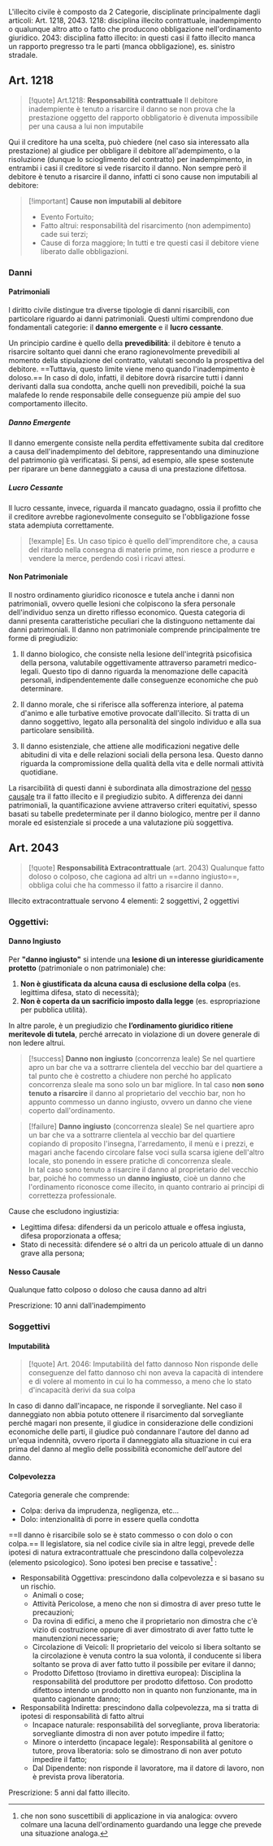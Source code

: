L'illecito civile è composto da 2 Categorie, disciplinate principalmente dagli articoli: Art. 1218, 2043.
1218: disciplina illecito contrattuale, inadempimento o qualunque altro atto o fatto che producono obbligazione nell'ordinamento giuridico.
2043: disciplina fatto illecito: in questi casi il fatto illecito manca un rapporto pregresso tra le parti (manca obbligazione), es. sinistro stradale. 
## Art. 1218
>[!quote] Art.1218: **Responsabilità contrattuale**
>Il debitore inadempiente è tenuto a risarcire il danno se non prova che la prestazione oggetto del rapporto obbligatorio è divenuta impossibile per una causa a lui non imputabile

Qui il creditore ha una scelta, può chiedere  (nel caso sia interessato alla prestazione) al giudice per obbligare il debitore all'adempimento, o la risoluzione (dunque lo scioglimento  del contratto) per inadempimento, in entrambi i casi il creditore si vede risarcito il danno.
Non sempre però il debitore è tenuto a risarcire il danno, infatti ci sono cause non imputabili al debitore:
>[!important] **Cause non imputabili al debitore**
>- Evento Fortuito;
>- Fatto altrui: responsabilità del risarcimento (non adempimento) cade sui terzi;
>- Cause di forza maggiore;
>In tutti e tre questi casi il debitore viene liberato dalle obbligazioni. 

### Danni
#### Patrimoniali
l diritto civile distingue tra diverse tipologie di danni risarcibili, con particolare riguardo ai danni patrimoniali. Questi ultimi comprendono due fondamentali categorie: il **danno emergente** e il **lucro cessante**.

Un principio cardine è quello della **prevedibilità**: il debitore è tenuto a risarcire soltanto quei danni che erano ragionevolmente prevedibili al momento della stipulazione del contratto, valutati secondo la prospettiva del debitore. 
==Tuttavia, questo limite viene meno quando l'inadempimento è doloso.== 
In caso di dolo, infatti, il debitore dovrà risarcire tutti i danni derivanti dalla sua condotta, anche quelli non prevedibili, poiché la sua malafede lo rende responsabile delle conseguenze più ampie del suo comportamento illecito.
##### Danno Emergente
Il danno emergente consiste nella perdita effettivamente subita dal creditore a causa dell'inadempimento del debitore, rappresentando una diminuzione del patrimonio già verificatasi. Si pensi, ad esempio, alle spese sostenute per riparare un bene danneggiato a causa di una prestazione difettosa.
##### Lucro Cessante
Il lucro cessante, invece, riguarda il mancato guadagno, ossia il profitto che il creditore
avrebbe ragionevolmente conseguito se l'obbligazione fosse stata adempiuta 
correttamente.
>[!example] Es.
> Un caso tipico è quello dell'imprenditore che, a causa del ritardo nella consegna di materie prime, non riesce a produrre e vendere la merce, perdendo così i ricavi attesi.
#### Non Patrimoniale
Il nostro ordinamento giuridico riconosce e tutela anche i danni non patrimoniali, ovvero
quelle lesioni che colpiscono la sfera personale dell'individuo senza un diretto riflesso
economico. Questa categoria di danni presenta caratteristiche peculiari che la distinguono nettamente dai danni patrimoniali.
Il danno non patrimoniale comprende principalmente tre forme di pregiudizio:

1. Il danno biologico, che consiste nella lesione dell'integrità psicofisica della persona, valutabile oggettivamente attraverso parametri medico-legali. Questo tipo di danno riguarda la menomazione delle capacità personali, indipendentemente dalle conseguenze economiche che può determinare.
    
2. Il danno morale, che si riferisce alla sofferenza interiore, al patema d'animo e alle turbative emotive provocate dall'illecito. Si tratta di un danno soggettivo, legato alla personalità del singolo individuo e alla sua particolare sensibilità.
    
3. Il danno esistenziale, che attiene alle modificazioni negative delle abitudini di vita e delle relazioni sociali della persona lesa. Questo danno riguarda la compromissione della qualità della vita e delle normali attività quotidiane.

La risarcibilità di questi danni è subordinata alla dimostrazione del <u>nesso causale</u> tra il fatto illecito e il pregiudizio subito. A differenza dei danni patrimoniali, la quantificazione avviene attraverso criteri equitativi, spesso basati su tabelle predeterminate per il danno biologico, mentre per il danno morale ed esistenziale si procede a una valutazione più soggettiva.

## Art. 2043
>[!quote] **Responsabilità Extracontrattuale** (art. 2043)
>Qualunque fatto doloso o colposo, che cagiona ad altri un ==danno ingiusto==, obbliga colui che ha commesso il fatto a risarcire il danno.

Illecito extracontrattuale
servono 4 elementi: 2 soggettivi, 2 oggettivi
### Oggettivi:
#### Danno Ingiusto
Per **"danno ingiusto"** si intende una **lesione di un interesse giuridicamente protetto** 
(patrimoniale o non patrimoniale) che:
1. **Non è giustificata da alcuna causa di esclusione della colpa** (es. legittima difesa, stato di necessità);
2. **Non è coperta da un sacrificio imposto dalla legge** (es. espropriazione per pubblica utilità).

In altre parole, è un pregiudizio che **l’ordinamento giuridico ritiene meritevole di tutela**,
perché arrecato in violazione di un dovere generale di non ledere altrui.
>[!success] **Danno non ingiusto** (concorrenza leale)
> Se nel quartiere apro un bar che va a sottrarre clientela del vecchio bar del quartiere a tal punto che è costretto a chiudere non perché ho applicato concorrenza sleale ma sono solo un bar migliore.
>In tal caso **non sono tenuto a risarcire** il danno al proprietario del vecchio bar, non ho appunto commesso un danno ingiusto, ovvero un danno che viene coperto dall'ordinamento.

>[!failure] **Danno ingiusto** (concorrenza sleale)
>Se nel quartiere apro un bar che va a sottrarre clientela al vecchio bar del quartiere copiando di proposito l'insegna, l'arredamento, il menù e i prezzi, e magari anche facendo circolare false voci sulla scarsa igiene dell'altro locale, sto ponendo in essere pratiche di concorrenza sleale.  
> In tal caso sono tenuto a risarcire il danno al proprietario del vecchio bar, poiché ho commesso un **danno ingiusto**, cioè un danno che l'ordinamento riconosce come illecito, in quanto contrario ai principi di correttezza professionale.

Cause che escludono ingiustizia:
- Legittima difesa: difendersi da un pericolo attuale e offesa ingiusta, difesa proporzionata a offesa;
- Stato di necessità: difendere sé o altri da un pericolo attuale di un danno grave alla persona;
#### Nesso Causale
Qualunque fatto colposo o doloso che causa danno ad altri

Prescrizione: 10 anni dall'inadempimento

### Soggettivi
#### Imputabilità
>[!quote] Art. 2046: Imputabilità del fatto dannoso
>Non risponde delle conseguenze del fatto dannoso chi non aveva la capacità di intendere e di volere al momento in cui lo ha commesso, a meno che lo stato d'incapacità derivi da sua colpa

In caso di danno dall'incapace, ne risponde il sorvegliante.
Nel caso il danneggiato non abbia potuto ottenere il risarcimento dal sorvegliante perché magari non presente, il giudice in considerazione delle condizioni economiche delle parti, il giudice può condannare l'autore del danno ad un'equa indennità, ovvero riporta il danneggiato alla situazione in cui era prima del danno al meglio delle possibilità economiche dell'autore del danno.

#### Colpevolezza
Categoria generale che comprende:
- Colpa: deriva da imprudenza, negligenza, etc...
- Dolo: intenzionalità di porre in essere quella condotta 

==Il danno è risarcibile solo se è stato commesso o con dolo o con colpa.==
Il legislatore, sia nel codice civile sia in altre leggi, prevede delle ipotesi di natura extracontrattuale che prescindono dalla colpevolezza (elemento psicologico).
Sono ipotesi ben precise e tassative[^1] :
- Responsabilità Oggettiva: prescindono dalla colpevolezza e si basano su un rischio.
  - Animali o cose;
  - Attività Pericolose, a meno che non si dimostra di aver preso tutte le precauzioni;
  - Da rovina di edifici, a meno che il proprietario non dimostra che c'è vizio di costruzione oppure di aver dimostrato di aver fatto tutte le manutenzioni necessarie;
  - Circolazione di Veicoli: Il proprietario del veicolo si libera soltanto se la circolazione è venuta contro la sua volontà, il conducente si libera soltanto se prova di aver fatto tutto il possibile per evitare il danno;
  - Prodotto Difettoso (troviamo in direttiva europea): Disciplina la responsabilità del produttore per prodotto difettoso.
    Con prodotto difettoso intendo un prodotto non in quanto non funzionante, ma in quanto cagionante danno;
- Responsabilità Indiretta: prescindono dalla colpevolezza, ma si tratta di ipotesi di responsabilità di fatto altrui
  - Incapace naturale: responsabilità del sorvegliante, prova liberatoria: sorvegliante dimostra di non aver potuto impedire il fatto;
  - Minore o interdetto (incapace legale): Responsabilità al genitore o tutore, prova liberatoria: solo se dimostrano di non aver potuto impedire il fatto;
  - Dal Dipendente: non risponde il lavoratore, ma il datore di lavoro, non è prevista prova liberatoria.

Prescrizione: 5 anni dal fatto illecito.



[^1]: che non sono suscettibili di applicazione in via analogica: ovvero colmare una lacuna dell'ordinamento guardando una legge che prevede una situazione analoga.